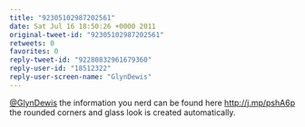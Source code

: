 ```yaml
---
title: "92305102987202561"
date: Sat Jul 16 18:50:26 +0000 2011
original-tweet-id: "92305102987202561"
retweets: 0
favorites: 0
reply-tweet-id: "92280832961679360"
reply-user-id: "18512322"
reply-user-screen-name: "GlynDewis"
---
```

<a href="https://twitter.com/GlynDewis">@GlynDewis</a> the information you nerd can be found here http://j.mp/pshA6p the rounded corners and glass look is created automatically.
